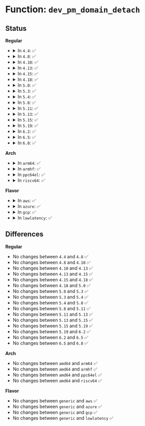 # Function: <code>dev_pm_domain_detach</code>

## Status
<b>Regular</b>
<ul>
<li>
<details>
<summary>In <code>4.4</code>: ✅</summary>

```c
void dev_pm_domain_detach(struct device *dev, bool power_off);
```

**Collision:** Unique Global

**Inline:** No

**Transformation:** False

**Instances:**

```
In drivers/base/power/common.c (ffffffff81554990)
Location: drivers/base/power/common.c:125
Inline: False
Direct callers:
  - drivers/base/platform.c:platform_drv_shutdown
  - drivers/base/platform.c:platform_drv_remove
  - drivers/base/platform.c:platform_drv_probe
  - drivers/spi/spi.c:spi_drv_remove
  - drivers/spi/spi.c:spi_drv_probe
  - drivers/i2c/i2c-core.c:i2c_device_remove
  - drivers/i2c/i2c-core.c:i2c_device_probe
  - drivers/mmc/core/sdio_bus.c:sdio_bus_remove
  - drivers/mmc/core/sdio_bus.c:sdio_bus_probe
```
**Symbols:**

```
ffffffff81554990-ffffffff815549ba: dev_pm_domain_detach (STB_GLOBAL)
```
</details>
</li>
<li>
<details>
<summary>In <code>4.8</code>: ✅</summary>

```c
void dev_pm_domain_detach(struct device *dev, bool power_off);
```

**Collision:** Unique Global

**Inline:** No

**Transformation:** False

**Instances:**

```
In drivers/base/power/common.c (ffffffff815a6990)
Location: drivers/base/power/common.c:127
Inline: False
Direct callers:
  - drivers/base/platform.c:platform_drv_remove
  - drivers/base/platform.c:platform_drv_probe
  - drivers/spi/spi.c:spi_drv_remove
  - drivers/spi/spi.c:spi_drv_probe
  - drivers/i2c/i2c-core.c:i2c_device_remove
  - drivers/i2c/i2c-core.c:i2c_device_probe
  - drivers/mmc/core/sdio_bus.c:sdio_bus_remove
  - drivers/mmc/core/sdio_bus.c:sdio_bus_probe
```
**Symbols:**

```
ffffffff815a6990-ffffffff815a69ba: dev_pm_domain_detach (STB_GLOBAL)
```
</details>
</li>
<li>
<details>
<summary>In <code>4.10</code>: ✅</summary>

```c
void dev_pm_domain_detach(struct device *dev, bool power_off);
```

**Collision:** Unique Global

**Inline:** No

**Transformation:** False

**Instances:**

```
In drivers/base/power/common.c (ffffffff815d5150)
Location: drivers/base/power/common.c:127
Inline: False
Direct callers:
  - drivers/base/platform.c:platform_drv_remove
  - drivers/base/platform.c:platform_drv_probe
  - drivers/spi/spi.c:spi_drv_remove
  - drivers/spi/spi.c:spi_drv_probe
  - drivers/i2c/i2c-core.c:i2c_device_remove
  - drivers/i2c/i2c-core.c:i2c_device_probe
  - drivers/mmc/core/sdio_bus.c:sdio_bus_remove
  - drivers/mmc/core/sdio_bus.c:sdio_bus_probe
```
**Symbols:**

```
ffffffff815d5150-ffffffff815d517a: dev_pm_domain_detach (STB_GLOBAL)
```
</details>
</li>
<li>
<details>
<summary>In <code>4.13</code>: ✅</summary>

```c
void dev_pm_domain_detach(struct device *dev, bool power_off);
```

**Collision:** Unique Global

**Inline:** No

**Transformation:** False

**Instances:**

```
In drivers/base/power/common.c (ffffffff815e9c10)
Location: drivers/base/power/common.c:127
Inline: False
Direct callers:
  - drivers/base/platform.c:platform_drv_remove
  - drivers/base/platform.c:platform_drv_probe
  - drivers/spi/spi.c:spi_drv_remove
  - drivers/spi/spi.c:spi_drv_probe
  - drivers/mmc/core/sdio_bus.c:sdio_bus_remove
  - drivers/mmc/core/sdio_bus.c:sdio_bus_probe
```
**Symbols:**

```
ffffffff815e9c10-ffffffff815e9c3b: dev_pm_domain_detach (STB_GLOBAL)
```
</details>
</li>
<li>
<details>
<summary>In <code>4.15</code>: ✅</summary>

```c
void dev_pm_domain_detach(struct device *dev, bool power_off);
```

**Collision:** Unique Global

**Inline:** No

**Transformation:** False

**Instances:**

```
In drivers/base/power/common.c (ffffffff81650fb0)
Location: drivers/base/power/common.c:127
Inline: False
Direct callers:
  - drivers/base/platform.c:platform_drv_remove
  - drivers/base/platform.c:platform_drv_probe
  - drivers/spi/spi.c:spi_drv_remove
  - drivers/spi/spi.c:spi_drv_probe
  - drivers/mmc/core/sdio_bus.c:sdio_bus_remove
  - drivers/mmc/core/sdio_bus.c:sdio_bus_probe
```
**Symbols:**

```
ffffffff81650fb0-ffffffff81650fde: dev_pm_domain_detach (STB_GLOBAL)
```
</details>
</li>
<li>
<details>
<summary>In <code>4.18</code>: ✅</summary>

```c
void dev_pm_domain_detach(struct device *dev, bool power_off);
```

**Collision:** Unique Global

**Inline:** No

**Transformation:** False

**Instances:**

```
In drivers/base/power/common.c (ffffffff8168c860)
Location: drivers/base/power/common.c:168
Inline: False
Direct callers:
  - drivers/base/platform.c:platform_drv_remove
  - drivers/base/platform.c:platform_drv_probe
  - drivers/spi/spi.c:spi_drv_remove
  - drivers/spi/spi.c:spi_drv_probe
  - drivers/i2c/i2c-core-base.c:i2c_device_remove
  - drivers/i2c/i2c-core-base.c:i2c_device_probe
  - drivers/mmc/core/sdio_bus.c:sdio_bus_remove
  - drivers/mmc/core/sdio_bus.c:sdio_bus_probe
```
**Symbols:**

```
ffffffff8168c860-ffffffff8168c88d: dev_pm_domain_detach (STB_GLOBAL)
```
</details>
</li>
<li>
<details>
<summary>In <code>5.0</code>: ✅</summary>

```c
void dev_pm_domain_detach(struct device *dev, bool power_off);
```

**Collision:** Unique Global

**Inline:** No

**Transformation:** False

**Instances:**

```
In drivers/base/power/common.c (ffffffff816acab0)
Location: drivers/base/power/common.c:185
Inline: False
Direct callers:
  - drivers/tty/serdev/core.c:serdev_drv_remove
  - drivers/tty/serdev/core.c:serdev_drv_probe
  - drivers/base/platform.c:platform_drv_remove
  - drivers/base/platform.c:platform_drv_probe
  - drivers/spi/spi.c:spi_drv_remove
  - drivers/spi/spi.c:spi_drv_probe
  - drivers/i2c/i2c-core-base.c:i2c_device_remove
  - drivers/i2c/i2c-core-base.c:i2c_device_probe
  - drivers/mmc/core/sdio_bus.c:sdio_bus_remove
  - drivers/mmc/core/sdio_bus.c:sdio_bus_probe
```
**Symbols:**

```
ffffffff816acab0-ffffffff816acadd: dev_pm_domain_detach (STB_GLOBAL)
```
</details>
</li>
<li>
<details>
<summary>In <code>5.3</code>: ✅</summary>

```c
void dev_pm_domain_detach(struct device *dev, bool power_off);
```

**Collision:** Unique Global

**Inline:** No

**Transformation:** False

**Instances:**

```
In drivers/base/power/common.c (ffffffff816e6560)
Location: drivers/base/power/common.c:183
Inline: False
Direct callers:
  - drivers/tty/serdev/core.c:serdev_drv_remove
  - drivers/tty/serdev/core.c:serdev_drv_probe
  - drivers/base/platform.c:platform_drv_remove
  - drivers/base/platform.c:platform_drv_probe
  - drivers/spi/spi.c:spi_drv_remove
  - drivers/spi/spi.c:spi_drv_probe
  - drivers/i2c/i2c-core-base.c:i2c_device_remove
  - drivers/i2c/i2c-core-base.c:i2c_device_probe
  - drivers/mmc/core/sdio_bus.c:sdio_bus_remove
  - drivers/mmc/core/sdio_bus.c:sdio_bus_probe
  - drivers/soundwire/bus_type.c:sdw_drv_remove
  - drivers/soundwire/bus_type.c:sdw_drv_probe
```
**Symbols:**

```
ffffffff816e6560-ffffffff816e658d: dev_pm_domain_detach (STB_GLOBAL)
```
</details>
</li>
<li>
<details>
<summary>In <code>5.4</code>: ✅</summary>

```c
void dev_pm_domain_detach(struct device *dev, bool power_off);
```

**Collision:** Unique Global

**Inline:** No

**Transformation:** False

**Instances:**

```
In drivers/base/power/common.c (ffffffff8170a930)
Location: drivers/base/power/common.c:183
Inline: False
Direct callers:
  - drivers/tty/serdev/core.c:serdev_drv_remove
  - drivers/tty/serdev/core.c:serdev_drv_probe
  - drivers/base/platform.c:platform_drv_remove
  - drivers/base/platform.c:platform_drv_probe
  - drivers/spi/spi.c:spi_drv_remove
  - drivers/spi/spi.c:spi_drv_probe
  - drivers/i2c/i2c-core-base.c:i2c_device_remove
  - drivers/i2c/i2c-core-base.c:i2c_device_probe
  - drivers/mmc/core/sdio_bus.c:sdio_bus_remove
  - drivers/mmc/core/sdio_bus.c:sdio_bus_probe
```
**Symbols:**

```
ffffffff8170a930-ffffffff8170a95d: dev_pm_domain_detach (STB_GLOBAL)
```
</details>
</li>
<li>
<details>
<summary>In <code>5.8</code>: ✅</summary>

```c
void dev_pm_domain_detach(struct device *dev, bool power_off);
```

**Collision:** Unique Global

**Inline:** No

**Transformation:** False

**Instances:**

```
In drivers/base/power/common.c (ffffffff817c5910)
Location: drivers/base/power/common.c:183
Inline: False
Direct callers:
  - drivers/tty/serdev/core.c:serdev_drv_remove
  - drivers/tty/serdev/core.c:serdev_drv_probe
  - drivers/base/platform.c:platform_drv_remove
  - drivers/base/platform.c:platform_drv_probe
  - drivers/spi/spi.c:spi_drv_remove
  - drivers/spi/spi.c:spi_drv_probe
  - drivers/i2c/i2c-core-base.c:i2c_device_remove
  - drivers/i2c/i2c-core-base.c:i2c_device_probe
  - drivers/opp/core.c:_opp_detach_genpd
  - drivers/mmc/core/sdio_bus.c:sdio_bus_remove
  - drivers/mmc/core/sdio_bus.c:sdio_bus_probe
```
**Symbols:**

```
ffffffff817c5910-ffffffff817c593d: dev_pm_domain_detach (STB_GLOBAL)
```
</details>
</li>
<li>
<details>
<summary>In <code>5.11</code>: ✅</summary>

```c
void dev_pm_domain_detach(struct device *dev, bool power_off);
```

**Collision:** Unique Global

**Inline:** No

**Transformation:** False

**Instances:**

```
In drivers/base/power/common.c (ffffffff817da420)
Location: drivers/base/power/common.c:183
Inline: False
Direct callers:
  - drivers/tty/serdev/core.c:serdev_drv_remove
  - drivers/tty/serdev/core.c:serdev_drv_probe
  - drivers/base/platform.c:platform_remove
  - drivers/base/platform.c:platform_probe
  - drivers/base/auxiliary.c:auxiliary_bus_remove
  - drivers/base/auxiliary.c:auxiliary_bus_probe
  - drivers/spi/spi.c:spi_remove
  - drivers/spi/spi.c:spi_probe
  - drivers/i2c/i2c-core-base.c:i2c_device_remove
  - drivers/i2c/i2c-core-base.c:i2c_device_probe
  - drivers/mmc/core/sdio_bus.c:sdio_bus_remove
  - drivers/mmc/core/sdio_bus.c:sdio_bus_probe
```
**Symbols:**

```
ffffffff817da420-ffffffff817da44d: dev_pm_domain_detach (STB_GLOBAL)
```
</details>
</li>
<li>
<details>
<summary>In <code>5.13</code>: ✅</summary>

```c
void dev_pm_domain_detach(struct device *dev, bool power_off);
```

**Collision:** Unique Global

**Inline:** No

**Transformation:** False

**Instances:**

```
In drivers/base/power/common.c (ffffffff817be7e0)
Location: drivers/base/power/common.c:183
Inline: False
Direct callers:
  - drivers/tty/serdev/core.c:serdev_drv_remove
  - drivers/tty/serdev/core.c:serdev_drv_probe
  - drivers/base/platform.c:platform_remove
  - drivers/base/platform.c:platform_probe
  - drivers/base/auxiliary.c:auxiliary_bus_remove
  - drivers/base/auxiliary.c:auxiliary_bus_probe
  - drivers/spi/spi.c:spi_remove
  - drivers/spi/spi.c:spi_probe
  - drivers/i2c/i2c-core-base.c:i2c_device_remove
  - drivers/i2c/i2c-core-base.c:i2c_device_probe
  - drivers/mmc/core/sdio_bus.c:sdio_bus_remove
  - drivers/mmc/core/sdio_bus.c:sdio_bus_probe
```
**Symbols:**

```
ffffffff817be7e0-ffffffff817be80d: dev_pm_domain_detach (STB_GLOBAL)
```
</details>
</li>
<li>
<details>
<summary>In <code>5.15</code>: ✅</summary>

```c
void dev_pm_domain_detach(struct device *dev, bool power_off);
```

**Collision:** Unique Global

**Inline:** No

**Transformation:** False

**Instances:**

```
In drivers/base/power/common.c (ffffffff81848b60)
Location: drivers/base/power/common.c:183
Inline: False
Direct callers:
  - drivers/tty/serdev/core.c:serdev_drv_remove
  - drivers/tty/serdev/core.c:serdev_drv_probe
  - drivers/base/platform.c:platform_remove
  - drivers/base/platform.c:platform_probe
  - drivers/base/auxiliary.c:auxiliary_bus_remove
  - drivers/base/auxiliary.c:auxiliary_bus_probe
  - drivers/spi/spi.c:spi_remove
  - drivers/spi/spi.c:spi_probe
  - drivers/i2c/i2c-core-base.c:i2c_device_remove
  - drivers/i2c/i2c-core-base.c:i2c_device_probe
  - drivers/mmc/core/sdio_bus.c:sdio_bus_remove
  - drivers/mmc/core/sdio_bus.c:sdio_bus_probe
```
**Symbols:**

```
ffffffff81848b60-ffffffff81848b8d: dev_pm_domain_detach (STB_GLOBAL)
```
</details>
</li>
<li>
<details>
<summary>In <code>5.19</code>: ✅</summary>

```c
void dev_pm_domain_detach(struct device *dev, bool power_off);
```

**Collision:** Unique Global

**Inline:** No

**Transformation:** False

**Instances:**

```
In drivers/base/power/common.c (ffffffff8198da10)
Location: drivers/base/power/common.c:183
Inline: False
Direct callers:
  - drivers/tty/serdev/core.c:serdev_drv_remove
  - drivers/tty/serdev/core.c:serdev_drv_probe
  - drivers/base/platform.c:platform_remove
  - drivers/base/platform.c:platform_probe
  - drivers/base/auxiliary.c:auxiliary_bus_remove
  - drivers/base/auxiliary.c:auxiliary_bus_probe
  - drivers/spi/spi.c:spi_remove
  - drivers/spi/spi.c:spi_probe
  - drivers/i2c/i2c-core-base.c:i2c_device_remove
  - drivers/i2c/i2c-core-base.c:i2c_device_probe
  - drivers/mmc/core/sdio_bus.c:sdio_bus_remove
  - drivers/mmc/core/sdio_bus.c:sdio_bus_probe
```
**Symbols:**

```
ffffffff8198da10-ffffffff8198da51: dev_pm_domain_detach (STB_GLOBAL)
```
</details>
</li>
<li>
<details>
<summary>In <code>6.2</code>: ✅</summary>

```c
void dev_pm_domain_detach(struct device *dev, bool power_off);
```

**Collision:** Unique Global

**Inline:** No

**Transformation:** False

**Instances:**

```
In drivers/base/power/common.c (ffffffff81afd8f0)
Location: drivers/base/power/common.c:183
Inline: False
Direct callers:
  - drivers/tty/serdev/core.c:serdev_drv_remove
  - drivers/tty/serdev/core.c:serdev_drv_probe
  - drivers/base/platform.c:platform_remove
  - drivers/base/platform.c:platform_probe
  - drivers/base/auxiliary.c:auxiliary_bus_remove
  - drivers/base/auxiliary.c:auxiliary_bus_probe
  - drivers/spi/spi.c:spi_remove
  - drivers/spi/spi.c:spi_probe
  - drivers/i2c/i2c-core-base.c:i2c_device_remove
  - drivers/i2c/i2c-core-base.c:i2c_device_probe
  - drivers/mmc/core/sdio_bus.c:sdio_bus_remove
  - drivers/mmc/core/sdio_bus.c:sdio_bus_probe
```
**Symbols:**

```
ffffffff81afd8f0-ffffffff81afd931: dev_pm_domain_detach (STB_GLOBAL)
```
</details>
</li>
<li>
<details>
<summary>In <code>6.5</code>: ✅</summary>

```c
void dev_pm_domain_detach(struct device *dev, bool power_off);
```

**Collision:** Unique Global

**Inline:** No

**Transformation:** False

**Instances:**

```
In drivers/base/power/common.c (ffffffff81b4bce0)
Location: drivers/base/power/common.c:183
Inline: False
Direct callers:
  - drivers/tty/serdev/core.c:serdev_drv_remove
  - drivers/tty/serdev/core.c:serdev_drv_probe
  - drivers/base/platform.c:platform_remove
  - drivers/base/platform.c:platform_probe
  - drivers/base/auxiliary.c:auxiliary_bus_remove
  - drivers/base/auxiliary.c:auxiliary_bus_probe
  - drivers/spi/spi.c:spi_remove
  - drivers/spi/spi.c:spi_probe
  - drivers/i2c/i2c-core-base.c:i2c_device_remove
  - drivers/i2c/i2c-core-base.c:i2c_device_probe
  - drivers/mmc/core/sdio_bus.c:sdio_bus_remove
  - drivers/mmc/core/sdio_bus.c:sdio_bus_probe
```
**Symbols:**

```
ffffffff81b4bce0-ffffffff81b4bd21: dev_pm_domain_detach (STB_GLOBAL)
```
</details>
</li>
<li>
<details>
<summary>In <code>6.8</code>: ✅</summary>

```c
void dev_pm_domain_detach(struct device *dev, bool power_off);
```

**Collision:** Unique Global

**Inline:** No

**Transformation:** False

**Instances:**

```
In drivers/base/power/common.c (ffffffff81ba40d0)
Location: drivers/base/power/common.c:183
Inline: False
Direct callers:
  - drivers/tty/serdev/core.c:serdev_drv_remove
  - drivers/tty/serdev/core.c:serdev_drv_probe
  - drivers/base/platform.c:platform_remove
  - drivers/base/platform.c:platform_probe
  - drivers/base/auxiliary.c:auxiliary_bus_remove
  - drivers/base/auxiliary.c:auxiliary_bus_probe
  - drivers/spi/spi.c:spi_remove
  - drivers/spi/spi.c:spi_probe
  - drivers/i2c/i2c-core-base.c:i2c_device_remove
  - drivers/i2c/i2c-core-base.c:i2c_device_probe
  - drivers/opp/core.c:dev_pm_opp_set_config
  - drivers/opp/core.c:_opp_clear_config
  - drivers/mmc/core/sdio_bus.c:sdio_bus_remove
  - drivers/mmc/core/sdio_bus.c:sdio_bus_probe
```
**Symbols:**

```
ffffffff81ba40d0-ffffffff81ba4111: dev_pm_domain_detach (STB_GLOBAL)
```
</details>
</li>
</ul>
<b>Arch</b>
<ul>
<li>
<details>
<summary>In <code>arm64</code>: ✅</summary>

```c
void dev_pm_domain_detach(struct device *dev, bool power_off);
```

**Collision:** Unique Global

**Inline:** No

**Transformation:** False

**Instances:**

```
In drivers/base/power/common.c (ffff8000108f9140)
Location: drivers/base/power/common.c:183
Inline: False
Direct callers:
  - drivers/amba/bus.c:amba_device_try_add
  - drivers/amba/bus.c:amba_device_try_add
  - drivers/amba/bus.c:amba_device_try_add
  - drivers/amba/bus.c:amba_device_try_add
  - drivers/amba/bus.c:amba_remove
  - drivers/amba/bus.c:amba_probe
  - drivers/amba/bus.c:amba_probe
  - drivers/tty/serdev/core.c:serdev_drv_remove
  - drivers/tty/serdev/core.c:serdev_drv_probe
  - drivers/base/platform.c:platform_drv_remove
  - drivers/base/platform.c:platform_drv_probe
  - drivers/spi/spi.c:spi_drv_remove
  - drivers/spi/spi.c:spi_drv_probe
  - drivers/i2c/i2c-core-base.c:i2c_device_remove
  - drivers/i2c/i2c-core-base.c:i2c_device_probe
  - drivers/mmc/core/sdio_bus.c:sdio_bus_remove
  - drivers/mmc/core/sdio_bus.c:sdio_bus_remove
  - drivers/mmc/core/sdio_bus.c:sdio_bus_probe
```
**Symbols:**

```
ffff8000108f9140-ffff8000108f9184: dev_pm_domain_detach (STB_GLOBAL)
```
</details>
</li>
<li>
<details>
<summary>In <code>armhf</code>: ✅</summary>

```c
void dev_pm_domain_detach(struct device *dev, bool power_off);
```

**Collision:** Unique Global

**Inline:** No

**Transformation:** False

**Instances:**

```
In drivers/base/power/common.c (c09e4a04)
Location: drivers/base/power/common.c:183
Inline: False
Direct callers:
  - drivers/amba/bus.c:amba_device_try_add
  - drivers/amba/bus.c:amba_device_try_add
  - drivers/amba/bus.c:amba_device_try_add
  - drivers/amba/bus.c:amba_remove
  - drivers/amba/bus.c:amba_probe
  - drivers/tty/serdev/core.c:serdev_drv_remove
  - drivers/tty/serdev/core.c:serdev_drv_probe
  - drivers/base/platform.c:platform_drv_remove
  - drivers/base/platform.c:platform_drv_probe
  - drivers/spi/spi.c:spi_drv_remove
  - drivers/spi/spi.c:spi_drv_probe
  - drivers/i2c/i2c-core-base.c:i2c_device_remove
  - drivers/i2c/i2c-core-base.c:i2c_device_probe
  - drivers/opp/core.c:_opp_detach_genpd
  - drivers/mmc/core/sdio_bus.c:sdio_bus_remove
  - drivers/mmc/core/sdio_bus.c:sdio_bus_probe
```
**Symbols:**

```
c09e4a04-c09e4a38: dev_pm_domain_detach (STB_GLOBAL)
```
</details>
</li>
<li>
<details>
<summary>In <code>ppc64el</code>: ✅</summary>

```c
void dev_pm_domain_detach(struct device *dev, bool power_off);
```

**Collision:** Unique Global

**Inline:** No

**Transformation:** False

**Instances:**

```
In drivers/base/power/common.c (c0000000009952a0)
Location: drivers/base/power/common.c:183
Inline: False
Direct callers:
  - drivers/tty/serdev/core.c:serdev_drv_remove
  - drivers/tty/serdev/core.c:serdev_drv_probe
  - drivers/base/platform.c:platform_drv_remove
  - drivers/base/platform.c:platform_drv_probe
  - drivers/spi/spi.c:spi_drv_remove
  - drivers/spi/spi.c:spi_drv_probe
  - drivers/i2c/i2c-core-base.c:i2c_device_remove
  - drivers/i2c/i2c-core-base.c:i2c_device_probe
  - drivers/opp/core.c:_opp_detach_genpd
  - drivers/mmc/core/sdio_bus.c:sdio_bus_remove
  - drivers/mmc/core/sdio_bus.c:sdio_bus_probe
```
**Symbols:**

```
c0000000009952a0-c0000000009952f4: dev_pm_domain_detach (STB_GLOBAL)
```
</details>
</li>
<li>
<details>
<summary>In <code>riscv64</code>: ✅</summary>

```c
void dev_pm_domain_detach(struct device *dev, bool power_off);
```

**Collision:** Unique Global

**Inline:** No

**Transformation:** False

**Instances:**

```
In drivers/base/power/common.c (ffffffe000588c1e)
Location: drivers/base/power/common.c:183
Inline: False
Direct callers:
  - drivers/tty/serdev/core.c:serdev_drv_remove
  - drivers/tty/serdev/core.c:serdev_drv_probe
  - drivers/base/platform.c:platform_drv_remove
  - drivers/base/platform.c:platform_drv_probe
  - drivers/spi/spi.c:spi_drv_remove
  - drivers/spi/spi.c:spi_drv_probe
  - drivers/i2c/i2c-core-base.c:i2c_device_remove
  - drivers/i2c/i2c-core-base.c:i2c_device_probe
  - drivers/opp/core.c:_opp_detach_genpd
  - drivers/mmc/core/sdio_bus.c:sdio_bus_remove
  - drivers/mmc/core/sdio_bus.c:sdio_bus_probe
```
**Symbols:**

```
ffffffe000588c1e-ffffffe000588c54: dev_pm_domain_detach (STB_GLOBAL)
```
</details>
</li>
</ul>
<b>Flavor</b>
<ul>
<li>
<details>
<summary>In <code>aws</code>: ✅</summary>

```c
void dev_pm_domain_detach(struct device *dev, bool power_off);
```

**Collision:** Unique Global

**Inline:** No

**Transformation:** False

**Instances:**

```
In drivers/base/power/common.c (ffffffff816d0080)
Location: drivers/base/power/common.c:183
Inline: False
Direct callers:
  - drivers/tty/serdev/core.c:serdev_drv_remove
  - drivers/tty/serdev/core.c:serdev_drv_probe
  - drivers/base/platform.c:platform_drv_remove
  - drivers/base/platform.c:platform_drv_probe
  - drivers/spi/spi.c:spi_drv_remove
  - drivers/spi/spi.c:spi_drv_probe
  - drivers/mmc/core/sdio_bus.c:sdio_bus_remove
  - drivers/mmc/core/sdio_bus.c:sdio_bus_probe
```
**Symbols:**

```
ffffffff816d0080-ffffffff816d00ad: dev_pm_domain_detach (STB_GLOBAL)
```
</details>
</li>
<li>
<details>
<summary>In <code>azure</code>: ✅</summary>

```c
void dev_pm_domain_detach(struct device *dev, bool power_off);
```

**Collision:** Unique Global

**Inline:** No

**Transformation:** False

**Instances:**

```
In drivers/base/power/common.c (ffffffff816ab3b0)
Location: drivers/base/power/common.c:183
Inline: False
Direct callers:
  - drivers/base/platform.c:platform_drv_remove
  - drivers/base/platform.c:platform_drv_probe
  - drivers/spi/spi.c:spi_drv_remove
  - drivers/spi/spi.c:spi_drv_probe
```
**Symbols:**

```
ffffffff816ab3b0-ffffffff816ab3dd: dev_pm_domain_detach (STB_GLOBAL)
```
</details>
</li>
<li>
<details>
<summary>In <code>gcp</code>: ✅</summary>

```c
void dev_pm_domain_detach(struct device *dev, bool power_off);
```

**Collision:** Unique Global

**Inline:** No

**Transformation:** False

**Instances:**

```
In drivers/base/power/common.c (ffffffff816fe5f0)
Location: drivers/base/power/common.c:183
Inline: False
Direct callers:
  - drivers/tty/serdev/core.c:serdev_drv_remove
  - drivers/tty/serdev/core.c:serdev_drv_probe
  - drivers/base/platform.c:platform_drv_remove
  - drivers/base/platform.c:platform_drv_probe
  - drivers/spi/spi.c:spi_drv_remove
  - drivers/spi/spi.c:spi_drv_probe
  - drivers/i2c/i2c-core-base.c:i2c_device_remove
  - drivers/i2c/i2c-core-base.c:i2c_device_probe
  - drivers/mmc/core/sdio_bus.c:sdio_bus_remove
  - drivers/mmc/core/sdio_bus.c:sdio_bus_probe
```
**Symbols:**

```
ffffffff816fe5f0-ffffffff816fe61d: dev_pm_domain_detach (STB_GLOBAL)
```
</details>
</li>
<li>
<details>
<summary>In <code>lowlatency</code>: ✅</summary>

```c
void dev_pm_domain_detach(struct device *dev, bool power_off);
```

**Collision:** Unique Global

**Inline:** No

**Transformation:** False

**Instances:**

```
In drivers/base/power/common.c (ffffffff81718e40)
Location: drivers/base/power/common.c:183
Inline: False
Direct callers:
  - drivers/tty/serdev/core.c:serdev_drv_remove
  - drivers/tty/serdev/core.c:serdev_drv_probe
  - drivers/base/platform.c:platform_drv_remove
  - drivers/base/platform.c:platform_drv_probe
  - drivers/spi/spi.c:spi_drv_remove
  - drivers/spi/spi.c:spi_drv_probe
  - drivers/i2c/i2c-core-base.c:i2c_device_remove
  - drivers/i2c/i2c-core-base.c:i2c_device_probe
  - drivers/mmc/core/sdio_bus.c:sdio_bus_remove
  - drivers/mmc/core/sdio_bus.c:sdio_bus_probe
```
**Symbols:**

```
ffffffff81718e40-ffffffff81718e6d: dev_pm_domain_detach (STB_GLOBAL)
```
</details>
</li>
</ul>

## Differences
<b>Regular</b>
<ul>
<li>
No changes between <code>4.4</code> and <code>4.8</code> ✅
</li>
<li>
No changes between <code>4.8</code> and <code>4.10</code> ✅
</li>
<li>
No changes between <code>4.10</code> and <code>4.13</code> ✅
</li>
<li>
No changes between <code>4.13</code> and <code>4.15</code> ✅
</li>
<li>
No changes between <code>4.15</code> and <code>4.18</code> ✅
</li>
<li>
No changes between <code>4.18</code> and <code>5.0</code> ✅
</li>
<li>
No changes between <code>5.0</code> and <code>5.3</code> ✅
</li>
<li>
No changes between <code>5.3</code> and <code>5.4</code> ✅
</li>
<li>
No changes between <code>5.4</code> and <code>5.8</code> ✅
</li>
<li>
No changes between <code>5.8</code> and <code>5.11</code> ✅
</li>
<li>
No changes between <code>5.11</code> and <code>5.13</code> ✅
</li>
<li>
No changes between <code>5.13</code> and <code>5.15</code> ✅
</li>
<li>
No changes between <code>5.15</code> and <code>5.19</code> ✅
</li>
<li>
No changes between <code>5.19</code> and <code>6.2</code> ✅
</li>
<li>
No changes between <code>6.2</code> and <code>6.5</code> ✅
</li>
<li>
No changes between <code>6.5</code> and <code>6.8</code> ✅
</li>
</ul>
<b>Arch</b>
<ul>
<li>
No changes between <code>amd64</code> and <code>arm64</code> ✅
</li>
<li>
No changes between <code>amd64</code> and <code>armhf</code> ✅
</li>
<li>
No changes between <code>amd64</code> and <code>ppc64el</code> ✅
</li>
<li>
No changes between <code>amd64</code> and <code>riscv64</code> ✅
</li>
</ul>
<b>Flavor</b>
<ul>
<li>
No changes between <code>generic</code> and <code>aws</code> ✅
</li>
<li>
No changes between <code>generic</code> and <code>azure</code> ✅
</li>
<li>
No changes between <code>generic</code> and <code>gcp</code> ✅
</li>
<li>
No changes between <code>generic</code> and <code>lowlatency</code> ✅
</li>
</ul>

